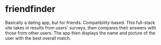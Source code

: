 # friendfinder
Basically a dating app, but for friends.
Compatibility-based.
This full-stack site takes in results from users' surveys, then compares their answers with those from other users. The app then displays the name and picture of the user with the best overall match.
